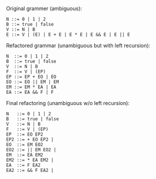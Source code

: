 Original grammer (ambiguous):

```
N ::= 0 | 1 | 2 
B ::= true | false
V ::= N | B
E ::= V | (E) | E + E | E * E | E && E | E || E
```

Refactored grammar (unambiguous but with left recursion):

```
N  ::= 0 | 1 | 2 
B  ::= true | false
V  ::= N | B
F  ::= V | (EP)
EP ::= EP + EO | EO
EO ::= EO || EM | EM
EM ::= EM * EA | EA
EA ::= EA && F | F
```

Final refactoring (unambiguous w/o left recursion):

```
N   ::= 0 | 1 | 2 
B   ::= true | false
V   ::= N | B
F   ::= V | (EP)
EP  ::= EO EP2
EP2 ::= + EO EP2 |
EO  ::= EM EO2
EO2 ::= || EM EO2 |
EM  ::= EA EM2
EM2 ::= * EA EM2 |
EA  ::= F EA2
EA2 ::= && F EA2 |
```
